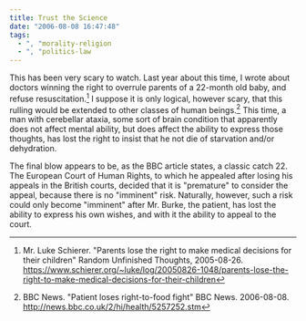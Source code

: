 ```yaml
---
title: Trust the Science
date: "2006-08-08 16:47:48"
tags:
  - ", "morality-religion
  - ", "politics-law
---
```

This has been very scary to watch.  Last year about this time, I wrote about doctors winning the right to overrule parents of a 22-month old baby, and refuse resuscitation.[^1]  I suppose it is only logical, however scary, that this rulling would be extended to other classes of human beings.[^2]  This time, a man with cerebellar ataxia, some sort of brain condition that apparently does not affect mental ability, but does affect the ability to express those thoughts, has lost the right to insist that he not die of starvation and/or dehydration.

The final blow appears to be, as the BBC article states, a classic catch 22.  The European Court of Human Rights, to which he appealed after losing his appeals in the British courts, decided that it is "premature" to consider the appeal, because there is no "imminent" risk.  Naturally, however, such a risk could only become "imminent" after Mr. Burke, the patient, has lost the ability to express his own wishes, and with it the ability to appeal to the court.


[^1]: Mr. Luke Schierer.  "Parents lose the right to make medical decisions for their children" Random Unfinished Thoughts, 2005-08-26.  <https://www.schierer.org/~luke/log/20050826-1048/parents-lose-the-right-to-make-medical-decisions-for-their-children>

[^2]: BBC News.  "Patient loses right-to-food fight" BBC News.  2006-08-08.  <http://news.bbc.co.uk/2/hi/health/5257252.stm>


